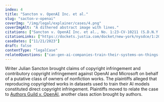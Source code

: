 ```yaml
---
index: 4
title: "Sancton v. OpenAI Inc. et al."
slug: "sacton-v-openai"
coverImg: "/img/legal/explainer/cases/4.png"
coverImgAlt: "A dithered abstract image with lines."
citations: ["Sancton v. OpenAI Inc. et al., No. 1:23-CV-10211 (S.D.N.Y.)"]
citationLinks: ["https://dockets.justia.com/docket/new-york/nysdce/1:2023cv10211/610699"]
caseDates: ["11/21/2023"]
draft: false 
contentType: "legalCase"
relatedQuestions: ["can-gen-ai-companies-train-their-systems-on-things-i-made"]
---
```

Writer Julian Sancton brought claims of copyright infringement and contributory copyright infringement against OpenAI and Microsoft on behalf of a putative class of owners of nonfiction works. The plaintiffs alleged that reproducing copyrighted works in datasets used to train their AI models constituted direct copyright infringement. Plaintiffs moved to relate the case to [Authors Guild v. OpenAI](https://knowingmachines.org/knowing-legal-machines/legal-explainer/cases/authors-guild-v-openai), another class action brought by authors.